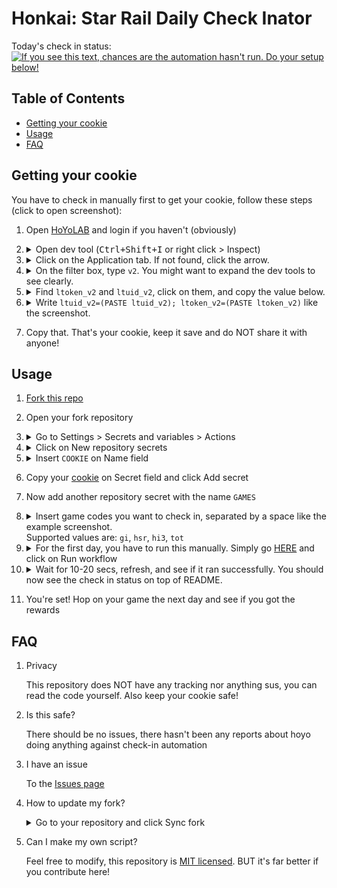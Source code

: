 # Honkai: Star Rail Daily Check Inator

Today's check in status:
[![If you see this text, chances are the automation hasn't run. Do your setup below!](../../actions/workflows/login.yml/badge.svg)](../../actions/workflows/login.yml)

## Table of Contents

- [Getting your cookie](#getting-your-cookie)
- [Usage](#usage)
- [FAQ](#faq)

## Getting your cookie

You have to check in manually first to get your cookie, follow these steps (click to open screenshot):

1. Open [HoYoLAB](https://www.hoyolab.com/home) and login if you haven't (obviously)

2. <details>
   <summary>Open dev tool (<kbd>Ctrl+Shift+I</kbd> or right click > Inspect)</summary>
   <img src="https://github.com/sglkc/hsr-login/assets/31957516/81a57cfa-9f2e-48d7-bec6-5ef4edc3b857" />
   </details>
   
4. <details>
   <summary>Click on the Application tab. If not found, click the arrow.</summary>
   <img src="https://github.com/sglkc/hsr-login/assets/31957516/ea4bb233-367c-4c41-8c66-30c2bc2f3150" />
   </details>

5. <details>
   <summary>On the filter box, type <code>v2</code>. You might want to expand the dev tools to see clearly.</summary>
   <img src="https://github.com/sglkc/hsr-login/assets/31957516/bf1eec5f-bb1e-4af2-b37b-3c3c252328db" />
   </details>
   
6. <details>
   <summary>Find <code>ltoken_v2</code> and <code>ltuid_v2</code>, click on them, and copy the value below.</summary>
   <img src="https://github.com/sglkc/hsr-login/assets/31957516/3ce70d90-6d5d-4353-ab35-8476c44124a1" />
   </details>
   
7. <details>
   <summary>Write <code>ltuid_v2=(PASTE ltuid_v2); ltoken_v2=(PASTE ltoken_v2)</code> like the screenshot.</summary>
   
   I write the line on the browser url to make it easier. Pay attention, use semicolon (;) and not colon (:)

   <img src="https://github.com/sglkc/hsr-login/assets/31957516/4309fcd9-3d6b-43f3-96f2-d8276bea6280" />
   </details>
   
9. Copy that. That's your cookie, keep it save and do NOT share it with anyone!

## Usage

1. [Fork this repo](../../fork)
2. Open your fork repository
3. <details>
   <summary>Go to Settings > Secrets and variables > Actions</summary>
   <img src="https://github.com/sglkc/hsr-login/assets/31957516/134a2c25-0345-4a46-b84f-5fa928031e5a" />
   </details>
   
4. <details>
   <summary>Click on New repository secrets</summary>
   <img src="https://github.com/sglkc/hsr-login/assets/31957516/9d77c1d2-60e5-4dd0-a5d4-3b81c1bf0321" />
   </details>
   
5. <details>
   <summary>Insert <code>COOKIE</code> on Name field</summary>
   <img src="https://github.com/sglkc/hsr-login/assets/31957516/9a450ba4-a155-4a0e-8a48-d730a3be5c73" />
   </details>
   
6. Copy your [cookie](#getting-your-cookie) on Secret field and click Add secret

7. Now add another repository secret with the name `GAMES`

8. <details>
   <summary>
      Insert game codes you want to check in, separated by a space like the example screenshot.<br/>
      Supported values are: <code>gi</code>, <code>hsr</code>, <code>hi3</code>, <code>tot</code>
   </summary>
   <img src="https://github.com/sglkc/hsr-login/assets/31957516/771641a2-ea10-4b97-82e0-7904ac6ab6fe" />
   </details>

9. <details>
   <summary>
      For the first day, you have to run this manually.
      Simply go <a href="../../actions/workflows/login.yml">HERE</a> and click on Run workflow
   </summary>
   <img src="https://github.com/sglkc/hsr-login/assets/31957516/ea1e48d2-a069-4db6-bdcd-86eecae8d81d" />
   </details>

10. <details>
    <summary>Wait for 10-20 secs, refresh, and see if it ran successfully. You should now see the check in status on top of README.</summary>
    <img src="https://github.com/sglkc/hsr-login/assets/31957516/5c8520ee-a8b7-4c66-bb1b-ef945c499112" />
    </details>

11. You're set! Hop on your game the next day and see if you got the rewards

## FAQ

1. Privacy
   
   This repository does NOT have any tracking nor anything sus, you can read the code yourself. Also keep your cookie safe!

2. Is this safe?
   
   There should be no issues, there hasn't been any reports about hoyo doing anything against check-in automation

3. I have an issue
   
   To the [Issues page](https://github.com/sglkc/hsr-login/issues)

4. How to update my fork?

   <details>
   <summary>Go to your repository and click Sync fork</summary>
   <img src="https://github.com/sglkc/hsr-login/assets/31957516/08c10262-8a97-433b-b499-143cc116184d" />
   </details>
   
5. Can I make my own script?
   
   Feel free to modify, this repository is [MIT licensed](LICENSE). BUT it's far better if you contribute here!
